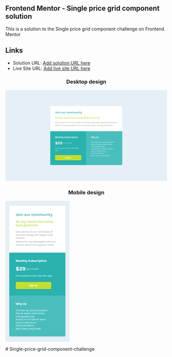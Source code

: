 <h2>Frontend Mentor - Single price grid component solution</h2>

<p>This is a solution to the Single price grid component challenge on Frontend Mentor</p>

<h2>Links</h2>

- Solution URL: [Add solution URL here](https://your-solution-url.com)
- Live Site URL: [Add live site URL here](https://your-live-site-url.com)

<h3 align="center">Desktop design</h3>
<img src="./meu-design/desktop.PNG" alt="desktop-design">

<h3 align="center">Mobile design</h3>
<img src="./meu-design/mobile.PNG" alt="mobile-design" align="center">

#   S i n g l e - p r i c e - g r i d - c o m p o n e n t - c h a l l e n g e 
 
 